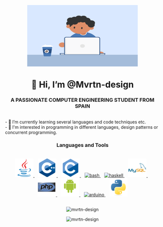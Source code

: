 <div id="header" align="center">
  <img src="https://github.com/Mvrtn-design/Mvrtn-design/blob/ilustration/ilustration.gif" alt="android" width="360" height="200"/>
  <h1 align=center" >👋 Hi, I’m @Mvrtn-design</h1>
  <h3 align="center">A PASSIONATE COMPUTER ENGINEERING STUDENT FROM SPAIN</h3>
</div>

<br>
- 🌱 I’m currently learning  several languages and code techniques etc.<br>
- 👀 I'm interested in programming in different languages, design patterns or concurrent programming.

<div id="secondOne" align="center">
  <h3>Languages and Tools</h3><br>
 
   <a href="https://www.java.com" target="_blank" rel="noreferrer">
   <img src="https://raw.githubusercontent.com/devicons/devicon/master/icons/java/java-original.svg" alt="java" width="60" height="60"/> 
   </a>&nbsp&nbsp
   <a href="https://www.w3schools.com/cpp/" target="_blank" rel="noreferrer">
   <img src="https://raw.githubusercontent.com/devicons/devicon/master/icons/cplusplus/cplusplus-original.svg" alt="cplusplus" width="60" height="60"/>
   </a>&nbsp&nbsp
   <a href="https://www.cprogramming.com/" target="_blank" rel="noreferrer">
   <img src="https://raw.githubusercontent.com/devicons/devicon/master/icons/c/c-original.svg" alt="c" width="60" height="60"/> 
   </a>&nbsp&nbsp
   <a href="https://www.gnu.org/software/bash/" target="_blank" rel="noreferrer">
   <img src="https://www.vectorlogo.zone/logos/gnu_bash/gnu_bash-icon.svg" alt="bash" width="60" height="60"/> 
   </a>&nbsp&nbsp
   <a href="https://www.haskell.org/" target="_blank" rel="noreferrer">
   <img src="https://upload.wikimedia.org/wikipedia/commons/1/1c/Haskell-Logo.svg" alt="haskell" width="60" height="60"/> 
   </a>&nbsp&nbsp
   <a href="https://www.mysql.com/" target="_blank" rel="noreferrer">
   <img src="https://raw.githubusercontent.com/devicons/devicon/master/icons/mysql/mysql-original-wordmark.svg" alt="mysql" width="60" height="60"/> 
   </a>&nbsp&nbsp
   <a href="https://www.php.net" target="_blank" rel="noreferrer">
   <img src="https://raw.githubusercontent.com/devicons/devicon/master/icons/php/php-original.svg" alt="php" width="60" height="60"/> 
   </a>&nbsp&nbsp
   <a href="https://developer.android.com" target="_blank" rel="noreferrer">
   <img src="https://raw.githubusercontent.com/devicons/devicon/master/icons/android/android-original-wordmark.svg" width="60" height="60"/> 
   </a>&nbsp&nbsp
   <a href="https://www.arduino.cc/" target="_blank" rel="noreferrer">
   <img src="https://cdn.worldvectorlogo.com/logos/arduino-1.svg" alt="arduino" width="60" height="60"/> 
   </a>&nbsp&nbsp
   <a href="https://www.python.org" target="_blank" rel="noreferrer">
   <img src="https://raw.githubusercontent.com/devicons/devicon/master/icons/python/python-original.svg" alt="python" width="60" height="60"/>
   </a><br><br>

<p>
<img align="center " src="https://github-readme-stats.vercel.app/api/top-langs?username=mvrtn-design&show_icons=true&locale=en&layout=compact" alt="mvrtn-design"/></p>
<p>
<img align="center" src="https://github-readme-stats.vercel.app/api?username=mvrtn-design&show_icons=true&locale=en" alt="mvrtn-design" />
</p>
</div>
